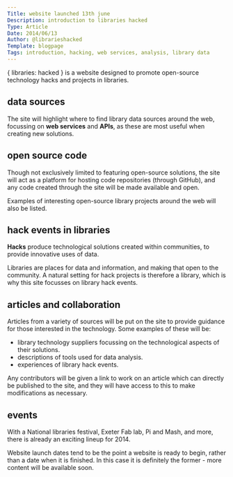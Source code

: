 ```yaml
---
Title: website launched 13th june
Description: introduction to libraries hacked
Type: Article
Date: 2014/06/13
Author: @librarieshacked
Template: blogpage
Tags: introduction, hacking, web services, analysis, library data
---
```


{ libraries: hacked } is a website designed to promote open-source technology hacks and projects in libraries.

## data sources
The site will highlight where to find library data sources around the web, focussing on **web services** and **APIs**, as these are most useful when creating new solutions.

## open source code
Though not exclusively limited to featuring open-source solutions, the site will act as a platform for hosting code repositories (through GitHub), and any code created through the site will be made available and open.

Examples of interesting open-source library projects around the web will also be listed.

## hack events in libraries
**Hacks** produce technological solutions created within communities, to provide innovative uses of data. 

Libraries are places for data and information, and making that open to the community.  A natural setting for hack projects is therefore a library, which is why this site focusses on library hack events.

## articles and collaboration
Articles from a variety of sources will be put on the site to provide guidance for those interested in the technology.  Some examples of these will be:

- library technology suppliers focussing on the technological aspects of their solutions.
- descriptions of tools used for data analysis. 
- experiences of library hack events.

Any contributors will be given a link to work on an article which can directly be published to the site, and they will have access to this to make modifications as necessary.

## events
With a National libraries festival, Exeter Fab lab, Pi and Mash, and more, there is already an exciting lineup for 2014.

Website launch dates tend to be the point a website is ready to begin, rather than a date when it is finished.  In this case it is definitely the former - more content will be available soon.